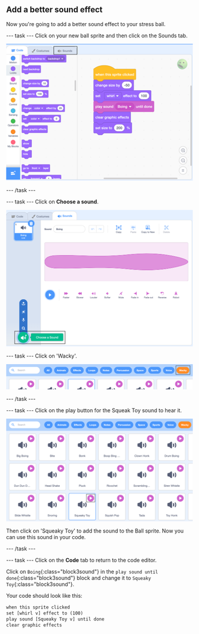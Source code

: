 ## Add a better sound effect

Now you're going to add a better sound effect to your stress ball. 

--- task ---
Click on your new ball sprite and then click on the Sounds tab.

![screenshot](images/balls-sound-tab.png)

--- /task ---

--- task ---
Click on **Choose a sound**.

![screenshot](images/balls-choose-sound.png)

--- task ---
Click on 'Wacky'.

![screenshot](images/balls-wacky.png)

--- /task ---

--- task ---
Click on the play button for the Squeak Toy sound to hear it. 

![screenshot](images/balls-play-button.png)

Then click on 'Squeaky Toy' to add the sound to the Ball sprite. Now you can use this sound in your code.

--- /task ---

--- task ---
Click on the **Code** tab to return to the code editor. 

Click on `Boing`{:class="block3sound"} in the `play sound until done`{:class="block3sound"} block and change it to `Squeaky Toy`{:class="block3sound"}.

Your code should look like this:

```blocks3
when this sprite clicked
set [whirl v] effect to (100)
play sound [Squeaky Toy v] until done
clear graphic effects
```
